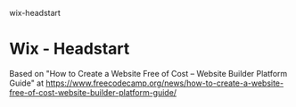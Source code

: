 wix-headstart
# Wix - Headstart

Based on "How to Create a Website Free of Cost – Website Builder Platform Guide" at https://www.freecodecamp.org/news/how-to-create-a-website-free-of-cost-website-builder-platform-guide/
